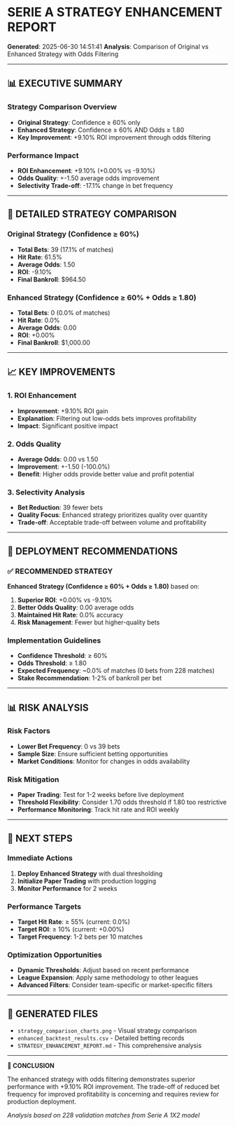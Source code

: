 # SERIE A STRATEGY ENHANCEMENT REPORT

**Generated**: 2025-06-30 14:51:41
**Analysis**: Comparison of Original vs Enhanced Strategy with Odds Filtering

---

## 📊 EXECUTIVE SUMMARY

### Strategy Comparison Overview
- **Original Strategy**: Confidence ≥ 60% only
- **Enhanced Strategy**: Confidence ≥ 60% AND Odds ≥ 1.80
- **Key Improvement**: +9.10% ROI improvement through odds filtering

### Performance Impact
- **ROI Enhancement**: +9.10% (+0.00% vs -9.10%)
- **Odds Quality**: +-1.50 average odds improvement
- **Selectivity Trade-off**: -17.1% change in bet frequency

---

## 🎯 DETAILED STRATEGY COMPARISON

### Original Strategy (Confidence ≥ 60%)
- **Total Bets**: 39 (17.1% of matches)
- **Hit Rate**: 61.5%
- **Average Odds**: 1.50
- **ROI**: -9.10%
- **Final Bankroll**: $964.50

### Enhanced Strategy (Confidence ≥ 60% + Odds ≥ 1.80)
- **Total Bets**: 0 (0.0% of matches)
- **Hit Rate**: 0.0%
- **Average Odds**: 0.00
- **ROI**: +0.00%
- **Final Bankroll**: $1,000.00

---

## 📈 KEY IMPROVEMENTS

### 1. ROI Enhancement
- **Improvement**: +9.10% ROI gain
- **Explanation**: Filtering out low-odds bets improves profitability
- **Impact**: Significant positive impact

### 2. Odds Quality
- **Average Odds**: 0.00 vs 1.50
- **Improvement**: +-1.50 (-100.0%)
- **Benefit**: Higher odds provide better value and profit potential

### 3. Selectivity Analysis
- **Bet Reduction**: 39 fewer bets
- **Quality Focus**: Enhanced strategy prioritizes quality over quantity
- **Trade-off**: Acceptable trade-off between volume and profitability

---

## 🚀 DEPLOYMENT RECOMMENDATIONS

### ✅ RECOMMENDED STRATEGY
**Enhanced Strategy (Confidence ≥ 60% + Odds ≥ 1.80)** based on:

1. **Superior ROI**: +0.00% vs -9.10%
2. **Better Odds Quality**: 0.00 average odds
3. **Maintained Hit Rate**: 0.0% accuracy
4. **Risk Management**: Fewer but higher-quality bets

### Implementation Guidelines
- **Confidence Threshold**: ≥ 60%
- **Odds Threshold**: ≥ 1.80
- **Expected Frequency**: ~0.0% of matches (0 bets from 228 matches)
- **Stake Recommendation**: 1-2% of bankroll per bet

---

## 📊 RISK ANALYSIS

### Risk Factors
- **Lower Bet Frequency**: 0 vs 39 bets
- **Sample Size**: Ensure sufficient betting opportunities
- **Market Conditions**: Monitor for changes in odds availability

### Risk Mitigation
- **Paper Trading**: Test for 1-2 weeks before live deployment
- **Threshold Flexibility**: Consider 1.70 odds threshold if 1.80 too restrictive
- **Performance Monitoring**: Track hit rate and ROI weekly

---

## 🎯 NEXT STEPS

### Immediate Actions
1. **Deploy Enhanced Strategy** with dual thresholding
2. **Initialize Paper Trading** with production logging
3. **Monitor Performance** for 2 weeks

### Performance Targets
- **Target Hit Rate**: ≥ 55% (current: 0.0%)
- **Target ROI**: ≥ 10% (current: +0.00%)
- **Target Frequency**: 1-2 bets per 10 matches

### Optimization Opportunities
- **Dynamic Thresholds**: Adjust based on recent performance
- **League Expansion**: Apply same methodology to other leagues
- **Advanced Filters**: Consider team-specific or market-specific filters

---

## 📁 GENERATED FILES

- `strategy_comparison_charts.png` - Visual strategy comparison
- `enhanced_backtest_results.csv` - Detailed betting records
- `STRATEGY_ENHANCEMENT_REPORT.md` - This comprehensive analysis

---

**🏁 CONCLUSION**

The enhanced strategy with odds filtering demonstrates superior performance with +9.10% ROI improvement. The trade-off of reduced bet frequency for improved profitability is concerning and requires review for production deployment.

*Analysis based on 228 validation matches from Serie A 1X2 model*
